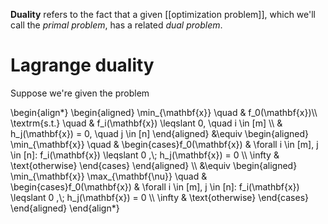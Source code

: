 **Duality** refers to the fact that a given [[optimization problem]], which we'll call the _primal problem_, has a related _dual problem_.

# Lagrange duality

Suppose we're given the problem

\begin{align\*}
\begin{aligned}
\min_{\mathbf{x}} \quad & f_0(\mathbf{x})\\\\
\textrm{s.t.} \quad & f_i(\mathbf{x}) \leqslant 0, \quad i \in [m] \\\\
  & h_j(\mathbf{x}) = 0, \quad j \in [n]
\end{aligned} &\equiv  \begin{aligned}
\min_{\mathbf{x}} \quad & \begin{cases}f_0(\mathbf{x}) & \forall i \in [m], j \in [n]: f_i(\mathbf{x}) \leqslant 0 ,\\;  h_j(\mathbf{x}) = 0 \\\\ \infty &  \text{otherwise} \end{cases}
\end{aligned} \\\\
&\equiv  \begin{aligned}
\min_{\mathbf{x}} \max_{\mathbf{\nu}} \quad & \begin{cases}f_0(\mathbf{x}) & \forall i \in [m], j \in [n]: f_i(\mathbf{x}) \leqslant 0 ,\\;  h_j(\mathbf{x}) = 0 \\\\ \infty &  \text{otherwise} \end{cases}
\end{aligned}
\end{align\*}

